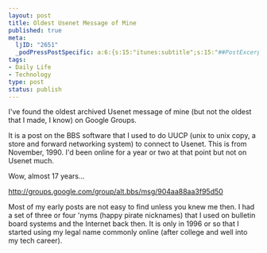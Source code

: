 ```yaml
--- 
layout: post
title: Oldest Usenet Message of Mine
published: true
meta: 
  ljID: "2651"
  _podPressPostSpecific: a:6:{s:15:"itunes:subtitle";s:15:"##PostExcerpt##";s:14:"itunes:summary";s:15:"##PostExcerpt##";s:15:"itunes:keywords";s:17:"##WordPressCats##";s:13:"itunes:author";s:10:"##Global##";s:15:"itunes:explicit";s:7:"Default";s:12:"itunes:block";s:7:"Default";}
tags: 
- Daily Life
- Technology
type: post
status: publish
---
```

I've found the oldest archived Usenet message of mine (but not the oldest that I made, I know) on Google Groups.

It is a post on the BBS software that I used to do UUCP (unix to unix copy, a store and forward networking system) to connect to Usenet. This is from November, 1990. I'd been online for a year or two at that point but not on Usenet much.

Wow, almost 17 years...

<a href="http://groups.google.com/group/alt.bbs/msg/904aa88aa3f95d50">http://groups.google.com/group/alt.bbs/msg/904aa88aa3f95d50</a>

Most of my early posts are not easy to find unless you knew me then. I had a set of three or four 'nyms (happy pirate nicknames) that I used on bulletin board systems and the Internet back then. It is only in 1996 or so that I started using my legal name commonly online (after college and well into my tech career).
